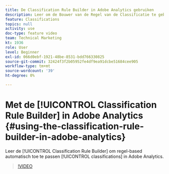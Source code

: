 ```yaml
---
title: De Classification Rule Builder in Adobe Analytics gebruiken
description: Leer om de Bouwer van de Regel van de Classificatie te gebruiken om regel-gebaseerde classificaties in Adobe Analytics automatisch toe te passen.
feature: Classifications
topics: null
activity: use
doc-type: feature video
team: Technical Marketing
kt: 1936
role: User
level: Beginner
exl-id: 066d0ebf-1921-48be-8531-bdd766330825
source-git-commit: 32424f3f2b05952fe4df9ea91dcbe51684cee905
workflow-type: tm+mt
source-wordcount: '39'
ht-degree: 0%

---
```


# Met de [!UICONTROL Classification Rule Builder] in Adobe Analytics {#using-the-classification-rule-builder-in-adobe-analytics}

Leer de [!UICONTROL Classification Rule Builder] om regel-based automatisch toe te passen [!UICONTROL classifications] in Adobe Analytics.

>[!VIDEO](https://video.tv.adobe.com/v/25884?quality=12)
